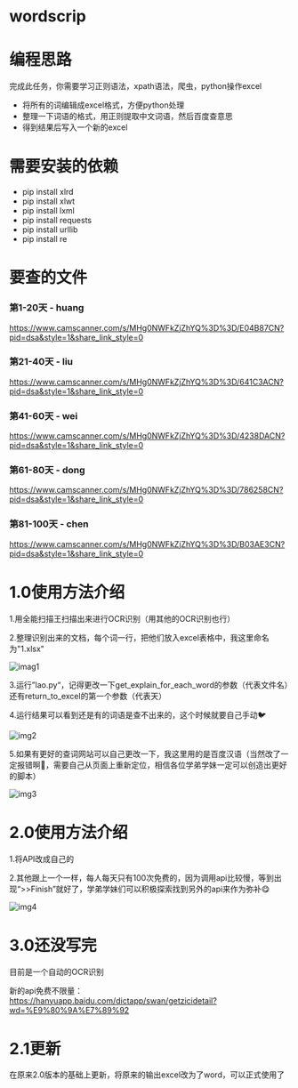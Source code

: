 # wordscrip
# 编程思路
完成此任务，你需要学习正则语法，xpath语法，爬虫，python操作excel
- 将所有的词编辑成excel格式，方便python处理
- 整理一下词语的格式，用正则提取中文词语，然后百度查意思
- 得到结果后写入一个新的excel
# 需要安装的依赖
- pip install xlrd
- pip install  xlwt
- pip install  lxml 
- pip install  requests
- pip install  urllib
- pip install  re
# 要查的文件
### 第1-20天 - huang
https://www.camscanner.com/s/MHg0NWFkZjZhYQ%3D%3D/E04B87CN?pid=dsa&style=1&share_link_style=0
### 第21-40天 - liu
https://www.camscanner.com/s/MHg0NWFkZjZhYQ%3D%3D/641C3ACN?pid=dsa&style=1&share_link_style=0
### 第41-60天 - wei
https://www.camscanner.com/s/MHg0NWFkZjZhYQ%3D%3D/4238DACN?pid=dsa&style=1&share_link_style=0
### 第61-80天 - dong
https://www.camscanner.com/s/MHg0NWFkZjZhYQ%3D%3D/786258CN?pid=dsa&style=1&share_link_style=0
### 第81-100天 - chen
https://www.camscanner.com/s/MHg0NWFkZjZhYQ%3D%3D/B03AE3CN?pid=dsa&style=1&share_link_style=0

# 1.0使用方法介绍
1.用全能扫描王扫描出来进行OCR识别（用其他的OCR识别也行）

2.整理识别出来的文档，每个词一行，把他们放入excel表格中，我这里命名为"1.xlsx"

![imag1](https://github.com/thinkforanameissohard/wordscrip/blob/main/img/1.png?raw=true)

3.运行”lao.py“，记得更改一下get_explain_for_each_word的参数（代表文件名）还有return_to_excel的第一个参数（代表天）

4.运行结果可以看到还是有的词语是查不出来的，这个时候就要自己手动🐦

![img2](https://github.com/thinkforanameissohard/wordscrip/blob/main/img/2.png?raw=true)

5.如果有更好的查词网站可以自己更改一下，我这里用的是百度汉语（当然改了一定报错啊🤤，需要自己从页面上重新定位，相信各位学弟学妹一定可以创造出更好的脚本）

![img3](https://github.com/thinkforanameissohard/wordscrip/blob/main/img/3.png?raw=true)

# 2.0使用方法介绍
1.将API改成自己的

2.其他跟上一个一样，每人每天只有100次免费的，因为调用api比较慢，等到出现“>>Finish”就好了，学弟学妹们可以积极探索找到另外的api来作为弥补😋

![img4](https://github.com/thinkforanameissohard/wordscrip/blob/main/img/4.png?raw=true)

# 3.0还没写完
目前是一个自动的OCR识别

新的api免费不限量：https://hanyuapp.baidu.com/dictapp/swan/getzicidetail?wd=%E9%80%9A%E7%89%92

# 2.1更新
在原来2.0版本的基础上更新，将原来的输出excel改为了word，可以正式使用了



